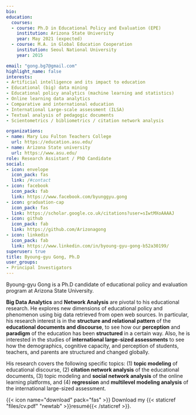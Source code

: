 ```yaml
---
bio:
education:
  courses:
  - course: Ph.D in Educational Policy and Evaluation (EPE)
    institution: Arizona State University
    year: May 2021 (expected)
  - course: M.A. in Global Education Cooperation
    institution: Seoul National University
    year: 2015

email: "gong.bg7@gmail.com"
highlight_name: false
interests:
- Artificial intelligence and its impact to education
- Educational (big) data mining
- Educational policy analytics (machine learning and statistics)
- Online learning data analytics 
- Comparative and international education
- International Large-scale assessment (ILSA)
- Textual analysis of pedagogic documents
- Scientometrics / bibliometrics / citation network analysis

organizations:
- name: Mary Lou Fulton Teachers College
  url: https://education.asu.edu/
- name: Arizona State university
  url: https://www.asu.edu/
role: Research Assistant / PhD Candidate
social:
- icon: envelope
  icon_pack: fas
  link: /#contact
- icon: facebook
  icon_pack: fab
  link: https://www.facebook.com/byunggyu.gong
- icon: graduation-cap
  icon_pack: fas
  link: https://scholar.google.co.uk/citations?user=sIwtMXoAAAAJ
- icon: github
  icon_pack: fab
  link: https://github.com/Arizonagong
- icon: linkedin
  icon_pack: fab
  link: https://www.linkedin.com/in/byoung-gyu-gong-b52a30199/
superuser: true
title: Byoung-gyu Gong, Ph.D
user_groups: 
- Principal Investigators
---
```


Byoung-gyu Gong is a Ph.D candidate of educational policy and evaluation program at Arizona State University. 

**Big Data Analytics** and **Network Analysis** are pivotal to his educational research. He explores new dimensions of educational policy and phenomenon using big data retrieved from open web sources. In particular, his research interest is in the **structure and relational pattern** of the **educational documents and discourse**, to see how our **perception** and **paradigm** of the education has been **structured** in a certain way. Also, he is interested in the studies of **international large-sized assessments** to see how the demographics, cognitive capacity, and perception of students, teachers, and parents are structured and changed globally. 

His research covers the following specific topics: (1) **topic modeling** of educational discourse, (2) **citation network analysis** of the educational documents, (3) topic modeling and **social network analysis** of the online learning platforms, and (4) **regression** and **multilevel modeling analysis** of the international large-sized assessment. 

{{< icon name="download" pack="fas" >}} Download my {{< staticref  "files/cv.pdf" "newtab" >}}resumé{{< /staticref >}}.

